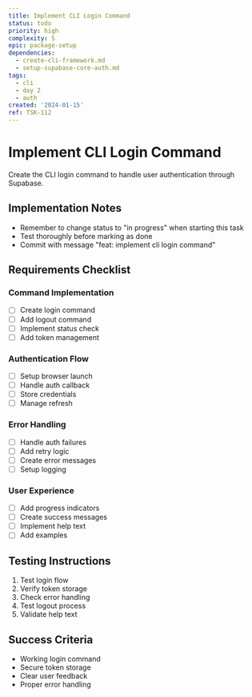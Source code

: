 ```yaml
---
title: Implement CLI Login Command
status: todo
priority: high
complexity: S
epic: package-setup
dependencies:
  - create-cli-framework.md
  - setup-supabase-core-auth.md
tags:
  - cli
  - day 2
  - auth
created: '2024-01-15'
ref: TSK-112
---
```


# Implement CLI Login Command

Create the CLI login command to handle user authentication through Supabase.

## Implementation Notes
- Remember to change status to "in progress" when starting this task
- Test thoroughly before marking as done
- Commit with message "feat: implement cli login command"

## Requirements Checklist

### Command Implementation
- [ ] Create login command
- [ ] Add logout command
- [ ] Implement status check
- [ ] Add token management

### Authentication Flow
- [ ] Setup browser launch
- [ ] Handle auth callback
- [ ] Store credentials
- [ ] Manage refresh

### Error Handling
- [ ] Handle auth failures
- [ ] Add retry logic
- [ ] Create error messages
- [ ] Setup logging

### User Experience
- [ ] Add progress indicators
- [ ] Create success messages
- [ ] Implement help text
- [ ] Add examples

## Testing Instructions
1. Test login flow
2. Verify token storage
3. Check error handling
4. Test logout process
5. Validate help text

## Success Criteria
- Working login command
- Secure token storage
- Clear user feedback
- Proper error handling
